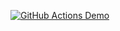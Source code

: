 [![GitHub Actions Demo](https://github.com/old-iron-skald/javatest/actions/workflows/firstblank.yml/badge.svg?branch=main&event=push)](https://github.com/old-iron-skald/javatest/actions/workflows/firstblank.yml)
